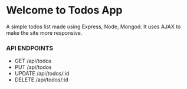 # Welcome to Todos App

A simple todos list made using Express, Node, Mongod. It uses AJAX to make the site more responsive.

### API ENDPOINTS
- GET     /api/todos
- PUT     /api/todos
- UPDATE  /api/todos/:id
- DELETE  /api/todos/:id
